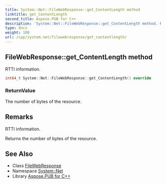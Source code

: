 ```yaml
---
title: System::Net::FileWebResponse::get_ContentLength method
linktitle: get_ContentLength
second_title: Aspose.PUB for C++
description: 'System::Net::FileWebResponse::get_ContentLength method. RTTI information in C++.'
type: docs
weight: 100
url: /cpp/system.net/filewebresponse/get_contentlength/
---
```

## FileWebResponse::get_ContentLength method


RTTI information.

```cpp
int64_t System::Net::FileWebResponse::get_ContentLength() override
```


### ReturnValue

The number of bytes of the resource.
## Remarks


RTTI information.   

Returns the number of bytes of the resource. 
## See Also

* Class [FileWebResponse](../)
* Namespace [System::Net](../../)
* Library [Aspose.PUB for C++](../../../)
